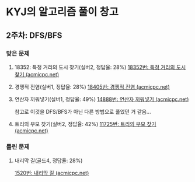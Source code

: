 # KYJ의 알고리즘 풀이 창고

## 2주차: DFS/BFS

### 맞은 문제

1. 18352: 특정 거리의 도시 찾기(실버2, 정답율: 28%)
   [18352번: 특정 거리의 도시 찾기 (acmicpc.net)](https://www.acmicpc.net/problem/18352)

2. 경쟁적 전염(실버1, 정답율: 28%)
   [18405번: 경쟁적 전염 (acmicpc.net)](https://www.acmicpc.net/problem/18405)

3. 연산자 끼워넣기(실버1, 정답율: 49%)
   [14888번: 연산자 끼워넣기 (acmicpc.net)](https://www.acmicpc.net/problem/14888)

   참고로 이것을 DFS/BFS가 아닌 다른 방법으로 풀었던 거 같음...

4. 트리의 부모 찾기(실버2, 정답율: 42%)
   [11725번: 트리의 부모 찾기 (acmicpc.net)](https://www.acmicpc.net/problem/11725)



### 틀린 문제

1. 내리막 길(골드4, 정답율: 28%)

   [1520번: 내리막 길 (acmicpc.net)](https://www.acmicpc.net/problem/1520)

   
